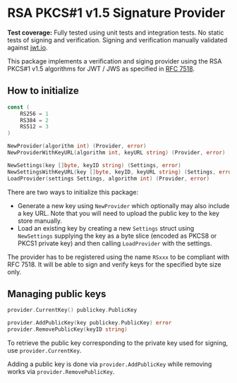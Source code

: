 RSA PKCS#1 v1.5 Signature Provider
==================================

**Test coverage:** Fully tested using unit tests and integration tests. No static tests of signing and verification. Signing and verification manually validated against [jwt.io](https://jwt.io).

This package implements a verification and siging provider using the RSA PKCS#1 v1.5 algorithms for JWT / JWS as specified in [RFC 7518](https://tools.ietf.org/html/rfc7518).

How to initialize
-----------------

```go
const (
	RS256 = 1
	RS384 = 2
	RS512 = 3
)

NewProvider(algorithm int) (Provider, error)
NewProviderWithKeyURL(algorithm int, keyURL string) (Provider, error)

NewSettings(key []byte, keyID string) (Settings, error)
NewSettingsWithKeyURL(key []byte, keyID, keyURL string) (Settings, error)
LoadProvider(settings Settings, algorithm int) (Provider, error)
```

There are two ways to initialize this package:

- Generate a new key using `NewProvider` which optionally may also include a key URL. Note that you will need to upload the public key to the key store manually.
- Load an existing key by creating a new `Settings` struct using `NewSettings` supplying the key as a byte slice (encoded as PKCS8 or PKCS1 private key) and then calling `LoadProvider` with the settings.

The provider has to be registered using the name `RSxxx` to be compliant with RFC 7518. It will be able to sign and verify keys for the specified byte size only.

Managing public keys
--------------------

```go
provider.CurrentKey() publickey.PublicKey

provider.AddPublicKey(key publickey.PublicKey) error
provider.RemovePublicKey(keyID string)
```

To retrieve the public key corresponding to the private key used for signing, use `provider.CurrentKey`.

Adding a public key is done via `provider.AddPublicKey` while removing works via `provider.RemovePublicKey`.
